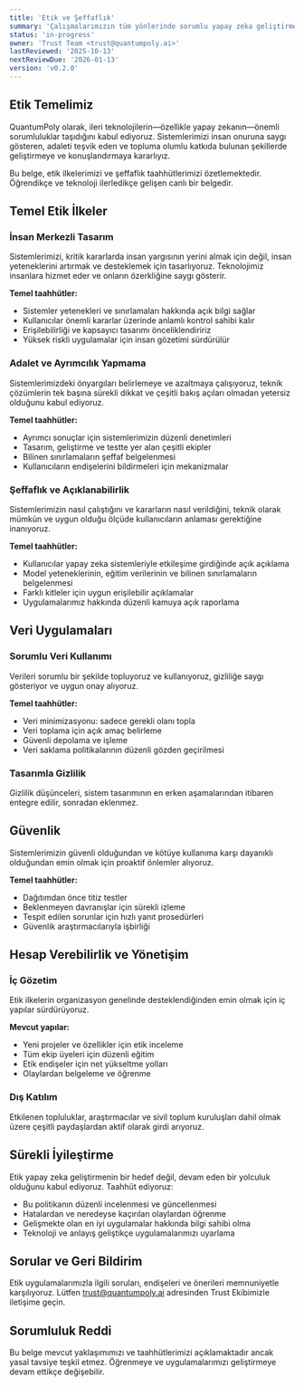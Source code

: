 ```yaml
---
title: 'Etik ve Şeffaflık'
summary: 'Çalışmalarımızın tüm yönlerinde sorumlu yapay zeka geliştirme, şeffaf uygulamalar ve etik karar verme taahhüdümüz.'
status: 'in-progress'
owner: 'Trust Team <trust@quantumpoly.ai>'
lastReviewed: '2025-10-13'
nextReviewDue: '2026-01-13'
version: 'v0.2.0'
---
```


## Etik Temelimiz

QuantumPoly olarak, ileri teknolojilerin—özellikle yapay zekanın—önemli sorumluluklar taşıdığını kabul ediyoruz. Sistemlerimizi insan onuruna saygı gösteren, adaleti teşvik eden ve topluma olumlu katkıda bulunan şekillerde geliştirmeye ve konuşlandırmaya kararlıyız.

Bu belge, etik ilkelerimizi ve şeffaflık taahhütlerimizi özetlemektedir. Öğrendikçe ve teknoloji ilerledikçe gelişen canlı bir belgedir.

## Temel Etik İlkeler

### İnsan Merkezli Tasarım

Sistemlerimizi, kritik kararlarda insan yargısının yerini almak için değil, insan yeteneklerini artırmak ve desteklemek için tasarlıyoruz. Teknolojimiz insanlara hizmet eder ve onların özerkliğine saygı gösterir.

**Temel taahhütler:**

- Sistemler yetenekleri ve sınırlamaları hakkında açık bilgi sağlar
- Kullanıcılar önemli kararlar üzerinde anlamlı kontrol sahibi kalır
- Erişilebilirliği ve kapsayıcı tasarımı önceliklendiririz
- Yüksek riskli uygulamalar için insan gözetimi sürdürülür

### Adalet ve Ayrımcılık Yapmama

Sistemlerimizdeki önyargıları belirlemeye ve azaltmaya çalışıyoruz, teknik çözümlerin tek başına sürekli dikkat ve çeşitli bakış açıları olmadan yetersiz olduğunu kabul ediyoruz.

**Temel taahhütler:**

- Ayrımcı sonuçlar için sistemlerimizin düzenli denetimleri
- Tasarım, geliştirme ve testte yer alan çeşitli ekipler
- Bilinen sınırlamaların şeffaf belgelenmesi
- Kullanıcıların endişelerini bildirmeleri için mekanizmalar

### Şeffaflık ve Açıklanabilirlik

Sistemlerimizin nasıl çalıştığını ve kararların nasıl verildiğini, teknik olarak mümkün ve uygun olduğu ölçüde kullanıcıların anlaması gerektiğine inanıyoruz.

**Temel taahhütler:**

- Kullanıcılar yapay zeka sistemleriyle etkileşime girdiğinde açık açıklama
- Model yeteneklerinin, eğitim verilerinin ve bilinen sınırlamaların belgelenmesi
- Farklı kitleler için uygun erişilebilir açıklamalar
- Uygulamalarımız hakkında düzenli kamuya açık raporlama

## Veri Uygulamaları

### Sorumlu Veri Kullanımı

Verileri sorumlu bir şekilde topluyoruz ve kullanıyoruz, gizliliğe saygı gösteriyor ve uygun onay alıyoruz.

**Temel taahhütler:**

- Veri minimizasyonu: sadece gerekli olanı topla
- Veri toplama için açık amaç belirleme
- Güvenli depolama ve işleme
- Veri saklama politikalarının düzenli gözden geçirilmesi

### Tasarımla Gizlilik

Gizlilik düşünceleri, sistem tasarımının en erken aşamalarından itibaren entegre edilir, sonradan eklenmez.

## Güvenlik

Sistemlerimizin güvenli olduğundan ve kötüye kullanıma karşı dayanıklı olduğundan emin olmak için proaktif önlemler alıyoruz.

**Temel taahhütler:**

- Dağıtımdan önce titiz testler
- Beklenmeyen davranışlar için sürekli izleme
- Tespit edilen sorunlar için hızlı yanıt prosedürleri
- Güvenlik araştırmacılarıyla işbirliği

## Hesap Verebilirlik ve Yönetişim

### İç Gözetim

Etik ilkelerin organizasyon genelinde desteklendiğinden emin olmak için iç yapılar sürdürüyoruz.

**Mevcut yapılar:**

- Yeni projeler ve özellikler için etik inceleme
- Tüm ekip üyeleri için düzenli eğitim
- Etik endişeler için net yükseltme yolları
- Olaylardan belgeleme ve öğrenme

### Dış Katılım

Etkilenen topluluklar, araştırmacılar ve sivil toplum kuruluşları dahil olmak üzere çeşitli paydaşlardan aktif olarak girdi arıyoruz.

## Sürekli İyileştirme

Etik yapay zeka geliştirmenin bir hedef değil, devam eden bir yolculuk olduğunu kabul ediyoruz. Taahhüt ediyoruz:

- Bu politikanın düzenli incelenmesi ve güncellenmesi
- Hatalardan ve neredeyse kaçırılan olaylardan öğrenme
- Gelişmekte olan en iyi uygulamalar hakkında bilgi sahibi olma
- Teknoloji ve anlayış geliştikçe uygulamalarımızı uyarlama

## Sorular ve Geri Bildirim

Etik uygulamalarımızla ilgili soruları, endişeleri ve önerileri memnuniyetle karşılıyoruz. Lütfen trust@quantumpoly.ai adresinden Trust Ekibimizle iletişime geçin.

## Sorumluluk Reddi

Bu belge mevcut yaklaşımımızı ve taahhütlerimizi açıklamaktadır ancak yasal tavsiye teşkil etmez. Öğrenmeye ve uygulamalarımızı geliştirmeye devam ettikçe değişebilir.
